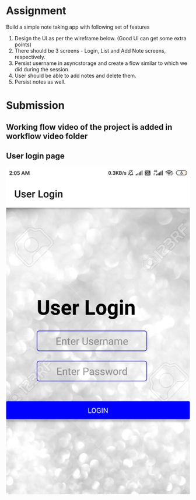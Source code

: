 # Assignment
Build a simple note taking app with following set of features  
1. Design the UI as per the wireframe below. (Good UI can get some extra points)  
2. There should be 3 screens - Login, List and Add Note screens, respectively.  
3. Persist username in asyncstorage and create a flow similar to which we did during the session.  
4. User should be able to add notes and delete them.  
5. Persist notes as well.  


# Submission

## Working flow video of the project is added in workflow video folder
  
  
## User login page

![alt text](https://github.com/bharathkumar555/SAU-2021-Feb-Batch-1/blob/main/React%20Native%20Session%201%20and%202%20-%20Morning%20-%20Afternoon/Screenshots/Screenshot_2021-02-27-02-05-00-460_host.exp.exponent.jpg)


